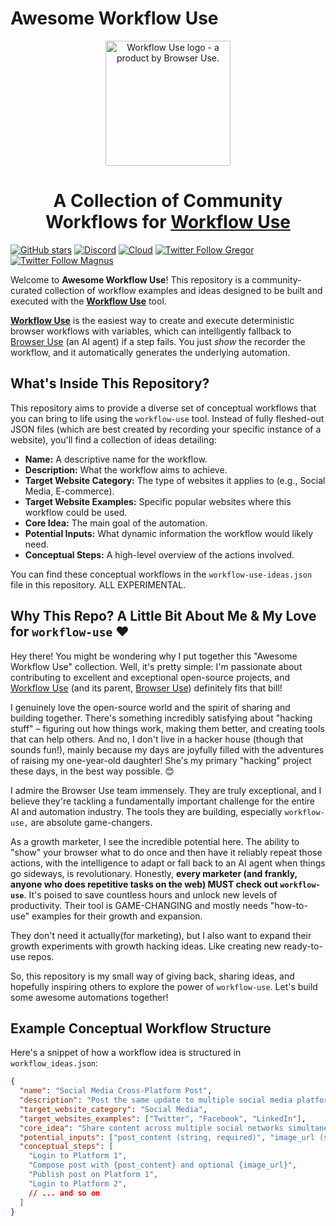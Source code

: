 # Awesome Workflow Use

<p align="center">
  <img alt="Workflow Use logo - a product by Browser Use." src="https://raw.githubusercontent.com/browser-use/workflow-use/main/static/workflow-use.png" width="200">
</p>

<h1 align="center">A Collection of Community Workflows for <a href="https://github.com/browser-use/workflow-use">Workflow Use</a></h1>

[![GitHub stars](https://img.shields.io/github/stars/browser-use/workflow-use?style=social)](https://github.com/browser-use/workflow-use/stargazers)
[![Discord](https://img.shields.io/discord/1303749220842340412?color=7289DA&label=Discord&logo=discord&logoColor=white)](https://link.browser-use.com/discord)
[![Cloud](https://img.shields.io/badge/Cloud-☁️-blue)](https://cloud.browser-use.com)
[![Twitter Follow Gregor](https://img.shields.io/twitter/follow/Gregor?style=social)](https://x.com/gregpr07)
[![Twitter Follow Magnus](https://img.shields.io/twitter/follow/Magnus?style=social)](https://x.com/mamagnus00)

Welcome to **Awesome Workflow Use**! This repository is a community-curated collection of workflow examples and ideas designed to be built and executed with the [**Workflow Use**](https://github.com/browser-use/workflow-use) tool.

[**Workflow Use**](https://github.com/browser-use/workflow-use) is the easiest way to create and execute deterministic browser workflows with variables, which can intelligently fallback to [Browser Use](https://github.com/browser-use/browser-use) (an AI agent) if a step fails. You just _show_ the recorder the workflow, and it automatically generates the underlying automation.

## What's Inside This Repository?

This repository aims to provide a diverse set of conceptual workflows that you can bring to life using the `workflow-use` tool. Instead of fully fleshed-out JSON files (which are best created by recording your specific instance of a website), you'll find a collection of ideas detailing:

* **Name:** A descriptive name for the workflow.
* **Description:** What the workflow aims to achieve.
* **Target Website Category:** The type of websites it applies to (e.g., Social Media, E-commerce).
* **Target Website Examples:** Specific popular websites where this workflow could be used.
* **Core Idea:** The main goal of the automation.
* **Potential Inputs:** What dynamic information the workflow would likely need.
* **Conceptual Steps:** A high-level overview of the actions involved.

You can find these conceptual workflows in the `workflow-use-ideas.json` file in this repository. ALL EXPERIMENTAL.

## Why This Repo? A Little Bit About Me & My Love for `workflow-use` ❤️

Hey there! You might be wondering why I put together this "Awesome Workflow Use" collection. Well, it's pretty simple: I'm passionate about contributing to excellent and exceptional open-source projects, and [Workflow Use](https://github.com/browser-use/workflow-use) (and its parent, [Browser Use](https://github.com/browser-use/browser-use)) definitely fits that bill!

I genuinely love the open-source world and the spirit of sharing and building together. There's something incredibly satisfying about "hacking stuff" – figuring out how things work, making them better, and creating tools that can help others. And no, I don't live in a hacker house (though that sounds fun!), mainly because my days are joyfully filled with the adventures of raising my one-year-old daughter! She's my primary "hacking" project these days, in the best way possible. 😊

I admire the Browser Use team immensely. They are truly exceptional, and I believe they're tackling a fundamentally important challenge for the entire AI and automation industry. The tools they are building, especially `workflow-use,` are absolute game-changers.

As a growth marketer, I see the incredible potential here. The ability to "show" your browser what to do once and then have it reliably repeat those actions, with the intelligence to adapt or fall back to an AI agent when things go sideways, is revolutionary. Honestly, **every marketer (and frankly, anyone who does repetitive tasks on the web) MUST check out `workflow-use`**. It's poised to save countless hours and unlock new levels of productivity. Their tool is GAME-CHANGING and mostly needs "how-to-use" examples for their growth and expansion. 

They don't need it actually(for marketing), but I also want to expand their growth experiments with growth hacking ideas. Like creating new ready-to-use repos.  

So, this repository is my small way of giving back, sharing ideas, and hopefully inspiring others to explore the power of `workflow-use`. Let's build some awesome automations together!

## Example Conceptual Workflow Structure

Here's a snippet of how a workflow idea is structured in `workflow_ideas.json`:

```json
{
  "name": "Social Media Cross-Platform Post",
  "description": "Post the same update to multiple social media platforms.",
  "target_website_category": "Social Media",
  "target_websites_examples": ["Twitter", "Facebook", "LinkedIn"],
  "core_idea": "Share content across multiple social networks simultaneously.",
  "potential_inputs": ["post_content (string, required)", "image_url (string, optional)"],
  "conceptual_steps": [
    "Login to Platform 1",
    "Compose post with {post_content} and optional {image_url}",
    "Publish post on Platform 1",
    "Login to Platform 2",
    // ... and so on
  ]
}
